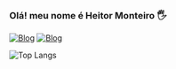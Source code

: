 ### Olá! meu nome é Heitor Monteiro 🖐️

[![Blog](https://img.shields.io/badge/Gmail-D14836?style=for-the-badge&logo=gmail&logoColor=white)](https://mail.google.com/mail/u/0/?hl=pt-BR#inbox?compose=DmwnWrRlQXpdKQbNsphPwtBjtrGBKBhqLnRfFqnscbCZXQHDmlxRDhRPfWlLLMTcfxvxfTjGPthq)
[![Blog](https://img.shields.io/badge/WhatsApp-25D366?style=for-the-badge&logo=whatsapp&logoColor=white)](https://wa.me/81999578051?text=Ol%C3%A1%2C%20sou%20(seu%20nome))

![Top Langs](https://github-readme-stats.vercel.app/api/top-langs/?username=HeitorMSCode&hide_progress=true)
